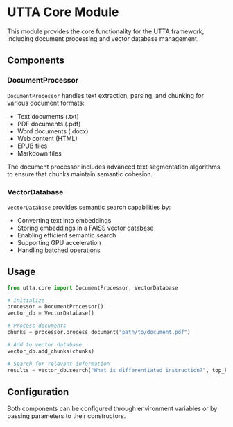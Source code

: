 # UTTA Core Module

This module provides the core functionality for the UTTA framework, including document processing and vector database management.

## Components

### DocumentProcessor

`DocumentProcessor` handles text extraction, parsing, and chunking for various document formats:

- Text documents (.txt)
- PDF documents (.pdf)
- Word documents (.docx)
- Web content (HTML)
- EPUB files
- Markdown files

The document processor includes advanced text segmentation algorithms to ensure that chunks maintain semantic cohesion.

### VectorDatabase

`VectorDatabase` provides semantic search capabilities by:

- Converting text into embeddings
- Storing embeddings in a FAISS vector database
- Enabling efficient semantic search
- Supporting GPU acceleration
- Handling batched operations

## Usage

```python
from utta.core import DocumentProcessor, VectorDatabase

# Initialize
processor = DocumentProcessor()
vector_db = VectorDatabase()

# Process documents
chunks = processor.process_document("path/to/document.pdf")

# Add to vector database
vector_db.add_chunks(chunks)

# Search for relevant information
results = vector_db.search("What is differentiated instruction?", top_k=3)
```

## Configuration

Both components can be configured through environment variables or by passing parameters to their constructors. 
